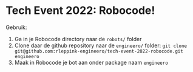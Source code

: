 # Tech Event 2022: Robocode!

Gebruik:

1. Ga in je Robocode directory naar de `robots/` folder
2. Clone daar de github repository naar de `engineero/` folder:
   `git clone git@github.com:rleppink-engineero/tech-event-2022-robocode.git engineero`
3. Maak in Robocode je bot aan onder package naam `engineero`
